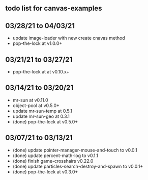 ## todo list for canvas-examples

## 03/28/21 to 04/03/21
* update image-loader with new create cnavas method
* pop-the-lock at v1.0.0+

## 03/21/21 to 03/27/21
* pop-the-lock at at v0.10.x+

## 03/14/21 to 03/20/21
* mr-sun at v0.11.0
* object-pool at v0.5.0+
* update mr-sun-temp at 0.5.1
* update mr-sun-geo at 0.3.1
* (done) pop-the-lock at v0.5.0+

## 03/07/21 to 03/13/21
* (done) update pointer-manager-mouse-and-touch to v0.0.1
* (done) update percent-math-log to v0.1.1
* (done) finish game-crosshairs v0.22.0
* (done) update particles-search-destroy-and-spawn to v0.0.1+
* (done) pop-the-lock at v0.3.0+
